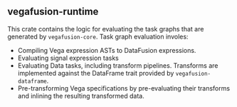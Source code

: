 ## vegafusion-runtime
This crate contains the logic for evaluating the task graphs that are generated by `vegafusion-core`. Task graph evaluation involes:
 - Compiling Vega expression ASTs to DataFusion expressions.
 - Evaluating signal expression tasks
 - Evaluating Data tasks, including transform pipelines. Transforms are implemented against the DataFrame trait provided by `vegafusion-dataframe`.
 - Pre-transforming Vega specifications by pre-evaluating their transforms and inlining the resulting transformed data.
